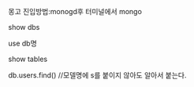몽고 진입방법:monogd후 터미널에서 mongo

show dbs

use db명

show tables

db.users.find()   //모델명에 s를 붙이지 않아도 알아서 붙는다.

